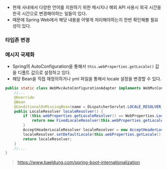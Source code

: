 - 현재 사내에서 다양한 언어를 지원하기 위한 메시지나 해외 API 사용시 외국 시간을 한국 시간으로 변경해야하는 일들이 있다.
- 때문에 Spring Web에서 해당 내용을 어떻게 처리해야하는지 한번 확인해볼 필요성이 있다.


### 타입존 변경


### 메시지 국제화
- Spring의 AutoConfiguration을 통해서 `this.webProperties.getLocale()` 값을 디폴트 값으로 설정하고 있다.
- 해당 Bean을 직접 재정의하거나 yml 파일을 통해서 locale 설정을 변경할 수 있다.
```java
public static class WebMvcAutoConfigurationAdapter implements WebMvcConfigurer, ServletContextAware {
    //...
    @Override
    @Bean
    @ConditionalOnMissingBean(name = DispatcherServlet.LOCALE_RESOLVER_BEAN_NAME)
    public LocaleResolver localeResolver() {
        if (this.webProperties.getLocaleResolver() == WebProperties.LocaleResolver.FIXED) {
            return new FixedLocaleResolver(this.webProperties.getLocale());
        }
        AcceptHeaderLocaleResolver localeResolver = new AcceptHeaderLocaleResolver();
        localeResolver.setDefaultLocale(this.webProperties.getLocale());
        return localeResolver;
    }
    //...
}
```

> https://www.baeldung.com/spring-boot-internationalization